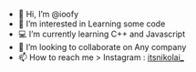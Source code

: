 - 👋 Hi, I’m @ioofy
- 👀 I’m interested in Learning some code
- 💻 I’m currently learning C++ and Javascript
- 💞️ I’m looking to collaborate on Any company
- 📫 How to reach me > Instagram : [itsnikolai_](https://ioofy.github.io/reindex.github.io)

